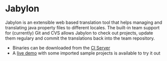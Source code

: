 Jabylon
=======

Jabylon is an extensible web based translation tool that helps managing and translating java property files to different locales.
The built-in team support for (currently) Git and CVS allows Jabylon to check out projects, update them regulary and commit the translations back into the team repository.

* Binaries can be downloaded from the [CI Server](https://buildhive.cloudbees.com/job/jutzig/job/jabylon/de.jutzig.jabylon$de.jutzig.jabylon/)
* A [live demo](https://demo-jabylon.rhcloud.com) with some imported sample projects is available to try it out
